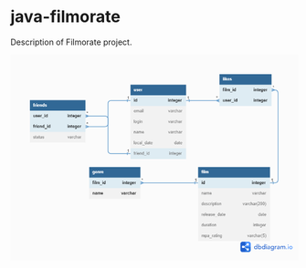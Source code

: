 # java-filmorate
Description of Filmorate project.

![Illustration of db scheme for the project.](./filmorate-db-scheme.png)
